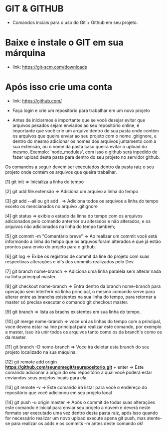 # GIT & GITHUB

* Comandos inciais para o uso do Git + Github em seu projeto.

# Baixe e instale o GIT em sua márquina
* link: https://git-scm.com/downloads

# Após isso crie uma conta 
* link: https://github.com/

* Faça login e crie um repositório para trabalhar em um novo projeto 

* Antes de iniciarmos é importante que se você desejar evitar que arquivos pesados sejam 
enviados ao seu repositório online, é importante que você crie um arquivo dentro de sua pasta onde contém os arquivos que queira enviar ao seu projeto com o nome .gitignore, e dentro do mesmo
adicionar os nomes dos arquivos juntamento com a sua extensão, ou o nome da pasta caso queira evitar o upload do mesmo.
Exemplo: 'node_modules', com isso o github será inpedido de fazer upload desta pasta para dentro do seu projeto no servidor github.

Os comandos a seguir devem ser executados dentro da pasta raiz o seu projeto onde contém os arquivos que queira trabalhar.

[1] git init => Inicializa a linha do tempo

[2] git add file.extensão => Adiciona um arquivo a linha do tempo

[3] git add --all ou git add . => Adiciona todos os arquivos a linha do tempo exceto os mencianados no arquivo .gitignore

[4] git status => exibie o estado da linha do tempo com os arquivos adicionados pelo comando anteriror ou alterados e não alterados, e os arquivos não adicionados na linha do tempo também;

[5] git commit -m "Comentário breve" => Ao realizar um commit você está informando a linha do tempo que os arquvos foram alterados e que já estão prontos para envio do projeto para o github.

[6] git log => Exibe os registros de commit da line do projeto com suas respectivas alterações e id's dos commits realizados pelo Dev.

[7] git branch nome-branch => Adiciona uma linha paralela sem alterar nada na linha principal master.

[8] git checkout nome-branch => Entra dentro da branch nome-branch para operação sem interferir na linha principal, o mesmo comando serve para alterar entre as branchs existentes na sua linha do tempo, para retornar a master só precisa executar o comando git checkout master.

[9] git branch => lista as brachs existentes em sua linha do tempo.

[10] git merge nome-branch => voce uni as linhas do tempo com a principal, voce devera estar na line principal para realizar este comando, por exemplo a master, isso irá unir todos os arquivos tanto como os da branch's como os da master.

[11] git branch -D nome-branch => Voce irá deletar esta branch do seu projeto localizado na sua máquina.

[12] git remote add origin <b>https://github.com/seunomegit/seurepositorio.git</b> + enter =>
Este comando adicionar a origin do seu repositório a qual você poderá estar enviandos seus projetos locais para ela.

[13] git remote -v => Este comando irá listar para você o endereço do repositório que você adicionou em seu projeto local

[14] git push -u origin master => Após o commit de todas suas alterações este comando é inicial para enviar seu projeto a núvem e deverá neste formato ser executado uma vez dentro desta pasta raiz, após isso quando for necessário realizar um novo upload execute apena  git push, mas atente-se para realizar os adds e os commits -m antes deste comando ok!


